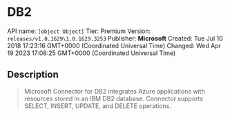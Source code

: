 # DB2
API name: `[object Object]`
Tier: Premium
Version: `releases/v1.0.1629\1.0.1629.3253`
Publisher: **Microsoft**
Created: Tue Jul 10 2018 17:23:16 GMT+0000 (Coordinated Universal Time)
Changed: Wed Apr 19 2023 17:08:25 GMT+0000 (Coordinated Universal Time)

## Description
> Microsoft Connector for DB2 integrates Azure applications with resources stored in an IBM DB2 database. Connector supports SELECT, INSERT, UPDATE, and DELETE operations.
